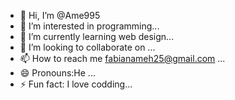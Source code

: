 - 👋 Hi, I’m @Ame995
- 👀 I’m interested in programming...
- 🌱 I’m currently learning web design...
- 💞️ I’m looking to collaborate on ...
- 📫 How to reach me fabianameh25@gmail.com ...
- 😄 Pronouns:He ...
- ⚡ Fun fact: I love codding...

<!---
Ame995/Ame995 is a ✨ special ✨ repository because its `README.md` (this file) appears on your GitHub profile.
You can click the Preview link to take a look at your changes.
--->
